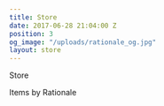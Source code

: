 ```yaml
---
title: Store
date: 2017-06-28 21:04:00 Z
position: 3
og_image: "/uploads/rationale_og.jpg"
layout: store
---
```


Store


Items by Rationale